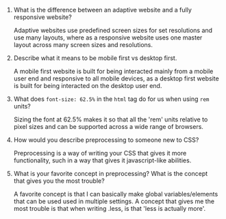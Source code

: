 1. What is the difference between an adaptive website and a fully responsive website?

    Adaptive websites use predefined screen sizes for set resolutions and use many layouts, where as a responsive website
    uses one master layout across many screen sizes and resolutions.

2. Describe what it means to be mobile first vs desktop first.

    A mobile first website is built for being interacted mainly from a mobile user end and responsive to all mobile devices,
    as a desktop first website is built for being interacted on the desktop user end.

3. What does `font-size: 62.5%` in the `html` tag do for us when using `rem` units?

    Sizing the font at 62.5% makes it so that all the 'rem' units relative to pixel sizes and can be supported across a
    wide range of browsers.

4. How would you describe preprocessing to someone new to CSS?

    Preprocessing is a way of writing your CSS that gives it more functionality, such in a way that gives it javascript-like
    abilities.


5. What is your favorite concept in preprocessing? What is the concept that gives you the most trouble?

    A favorite concept is that I can basically make global variables/elements that can be used used in multiple settings.
    A concept that gives me the most trouble is that when writing .less, is that 'less is actually more'.

